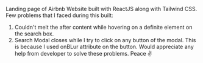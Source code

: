 Landing page of Airbnb Website built with ReactJS along with Tailwind CSS. 
Few problems that I faced during this built: 
1. Couldn't melt the after content while hovering on a definite element on the search box.
2. Search Modal closes while I try to click on any button of the modal. This is because I used onBLur attribute on the button.
Would appreciate any help from developer to solve these problems. Peace ✌️
